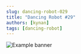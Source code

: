 ```yaml
---
slug: dancing-robot-029
title: "Dancing Robot #29"
authors: [kynan]
tags: [dancing-robot]
---
```


![Example banner](/img/stories/dancing-robot/029.png)
